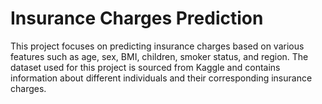 # Insurance Charges Prediction

This project focuses on predicting insurance charges based on various features such as age, sex, BMI, children, smoker status, and region. The dataset used for this project is sourced from Kaggle and contains information about different individuals and their corresponding insurance charges.
